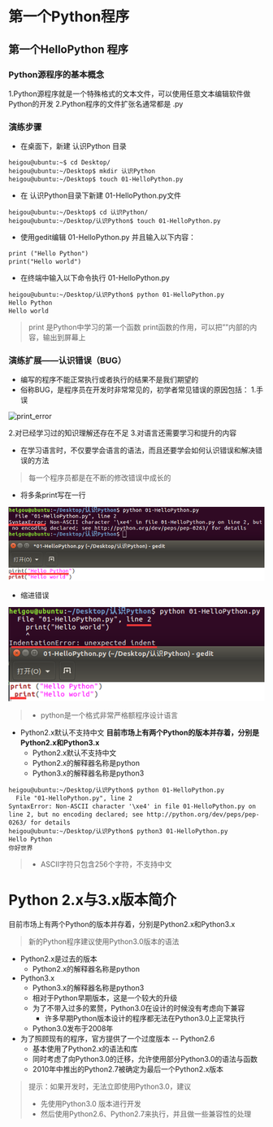 # 第一个Python程序

## 第一个HelloPython 程序
### Python源程序的基本概念
1.Python源程序就是一个特殊格式的文本文件，可以使用任意文本编辑软件做Python的开发
2.Python程序的文件扩张名通常都是 .py
### 演练步骤
+ 在桌面下，新建 认识Python 目录
```
heigou@ubuntu:~$ cd Desktop/
heigou@ubuntu:~/Desktop$ mkdir 认识Python
heigou@ubuntu:~/Desktop$ touch 01-HelloPython.py
```
+ 在 认识Python目录下新建 01-HelloPython.py文件
```
heigou@ubuntu:~/Desktop$ cd 认识Python/
heigou@ubuntu:~/Desktop/认识Python$ touch 01-HelloPython.py
```
+ 使用gedit编辑 01-HelloPython.py 并且输入以下内容：
```
print ("Hello Python")
print("Hello world")
```
+ 在终端中输入以下命令执行 01-HelloPython.py
```
heigou@ubuntu:~/Desktop/认识Python$ python 01-HelloPython.py
Hello Python
Hello world
```
> print 是Python中学习的第一个函数
> print函数的作用，可以把””内部的内容，输出到屏幕上

### 演练扩展——认识错误（BUG）
+ 编写的程序不能正常执行或者执行的结果不是我们期望的
+ 俗称BUG，是程序员在开发时非常常见的，初学者常见错误的原因包括：
1.手误

![print_error](image/print_error.png)

2.对已经学习过的知识理解还存在不足
3.对语言还需要学习和提升的内容
+ 在学习语言时，不仅要学会语言的语法，而且还要学会如何认识错误和解决错误的方法
> 每一个程序员都是在不断的修改错误中成长的

+ 将多条print写在一行

![printerror](image/printerror.png)

+ 缩进错误

![printerror1](image/printerror1.png)
> + python是一个格式非常严格额程序设计语言

+ Python2.x默认不支持中文
**目前市场上有两个Python的版本并存着，分别是Python2.x和Python3.x**
  + Python2.x默认不支持中文
  + Python2.x的解释器名称是python
  + Python3.x的解释器名称是python3

```
heigou@ubuntu:~/Desktop/认识Python$ python 01-HelloPython.py
  File "01-HelloPython.py", line 2
SyntaxError: Non-ASCII character '\xe4' in file 01-HelloPython.py on line 2, but no encoding declared; see http://python.org/dev/peps/pep-0263/ for details
heigou@ubuntu:~/Desktop/认识Python$ python3 01-HelloPython.py
Hello Python
你好世界
```
> + ASCII字符只包含256个字符，不支持中文

# Python 2.x与3.x版本简介

目前市场上有两个Python的版本并存着，分别是Python2.x和Python3.x
> 新的Python程序建议使用Python3.0版本的语法

+ Python2.x是过去的版本
  + Python2.x的解释器名称是python
+ Python3.x
  + Python3.x的解释器名称是python3
  + 相对于Python早期版本，这是一个较大的升级
  + 为了不带入过多的累赘，Python3.0在设计的时候没有考虑向下兼容
    + 许多早期Python版本设计的程序都无法在Python3.0上正常执行
  + Python3.0发布于2008年
+ 为了照顾现有的程序，官方提供了一个过度版本 -- Python2.6
  + 基本使用了Python2.x的语法和库
  + 同时考虑了向Python3.0的迁移，允许使用部分Python3.0的语法与函数
  + 2010年中推出的Python2.7被确定为最后一个Python2.x版本
> 提示：如果开发时，无法立即使用Python3.0，建议
> + 先使用Python3.0 版本进行开发
> + 然后使用Python2.6、Python2.7来执行，并且做一些兼容性的处理
